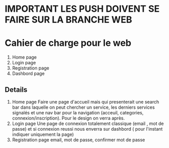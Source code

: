 # IMPORTANT LES PUSH DOIVENT SE FAIRE SUR LA BRANCHE WEB


# Cahier de charge pour le web

1. Home page
2. Login page
3. Registration page
4. Dashbord page



## Details
1. Home page 
Faire une page d'accueil mais qui presenterait une search bar dans laquelle on peut chercher un service,  les derniers services signalés et une nav bar pour la navigation (acceuil, categories, connexion/inscription). Pour le design on verra après.
2. Login page
Une page de connexion totalement classique (email , mot de passe) et si connexion reussi nous enverra sur dashbord ( pour l'instant indiquer uniquement la page)
3. Registration page
email, mot de passe, confirmer mot de passe

